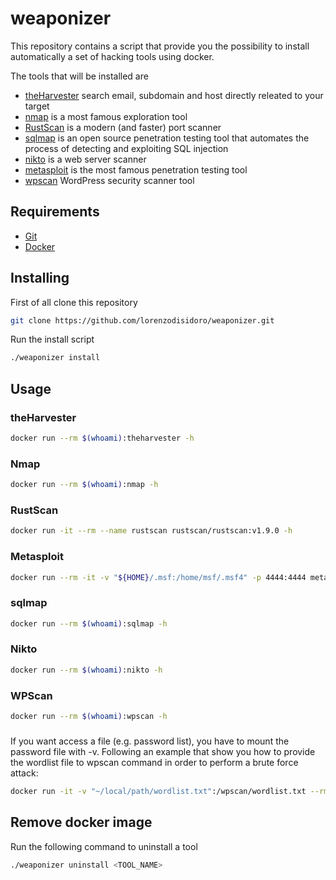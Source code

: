 # weaponizer
This repository contains a script that provide you the possibility to install automatically a set of hacking tools using docker.

The tools that will be installed are
- [theHarvester](https://github.com/laramies/theHarvester) search email, subdomain and host directly releated to your target
- [nmap](https://nmap.org/) is a most famous exploration tool
- [RustScan](https://github.com/RustScan/RustScan) is a modern (and faster) port scanner
- [sqlmap](http://sqlmap.org/) is an open source penetration testing tool that automates the process of detecting and exploiting SQL injection
- [nikto](https://cirt.net/Nikto2) is a web server scanner
- [metasploit](https://www.metasploit.com/) is the most famous penetration testing tool
- [wpscan](https://wpscan.org/) WordPress security scanner tool

## Requirements
- [Git](https://git-scm.com/book/en/v2/Getting-Started-Installing-Git)
- [Docker](https://docs.docker.com/get-docker/)

## Installing
First of all clone this repository
```sh
git clone https://github.com/lorenzodisidoro/weaponizer.git
````
Run the install script
```sh
./weaponizer install
```

## Usage
### theHarvester
```sh
docker run --rm $(whoami):theharvester -h
```

### Nmap
```sh
docker run --rm $(whoami):nmap -h
```

### RustScan
```sh
docker run -it --rm --name rustscan rustscan/rustscan:v1.9.0 -h
```

### Metasploit
```sh
docker run --rm -it -v "${HOME}/.msf:/home/msf/.msf4" -p 4444:4444 metasploitframework/metasploit-framework ./msfconsole
```

### sqlmap
```sh
docker run --rm $(whoami):sqlmap -h
```

### Nikto
```sh
docker run --rm $(whoami):nikto -h
```

### WPScan
```sh
docker run --rm $(whoami):wpscan -h
```

###
If you want access a file (e.g. password list), you have to mount the password file with -v.
Following an example that show you how to provide the wordlist file to wpscan command in order to perform a brute force attack:
```sh
docker run -it -v "~/local/path/wordlist.txt":/wpscan/wordlist.txt --rm $(whoami):wpscan --url www.hackme.net --usernames admin -P wordlist.txt
```

## Remove docker image
Run the following command to uninstall a tool
```sh
./weaponizer uninstall <TOOL_NAME>
```
